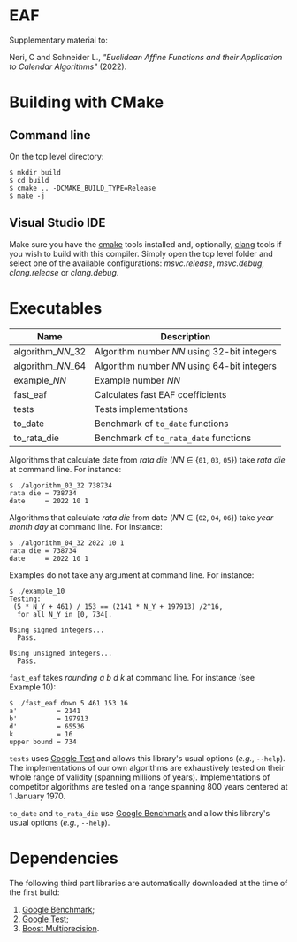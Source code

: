 # EAF

Supplementary material to:

Neri, C and Schneider L., *"Euclidean Affine Functions and their Application
to Calendar Algorithms"* (2022).

# Building with CMake

## Command line

On the top level directory:
```
$ mkdir build
$ cd build
$ cmake .. -DCMAKE_BUILD_TYPE=Release
$ make -j
```

## Visual Studio IDE

Make sure you have the
[cmake](https://learn.microsoft.com/en-us/cpp/build/cmake-projects-in-visual-studio?view=msvc-170)
tools installed and, optionally,
[clang](https://learn.microsoft.com/en-us/cpp/build/clang-support-msbuild?view=msvc-170)
tools if you wish to build with this compiler. Simply open the top level
folder and select one of the available configurations: _msvc.release_,
_msvc.debug_, _clang.release_ or _clang.debug_.

# Executables

| Name                 | Description                                      |
|----------------------|--------------------------------------------------|
|algorithm_<i>NN</i>_32| Algorithm number <i>NN</i> using 32-bit integers |
|algorithm_<i>NN</i>_64| Algorithm number <i>NN</i> using 64-bit integers |
|example_<i>NN</i>     | Example number <i>NN</i>                         |
|fast_eaf              | Calculates fast EAF coefficients                 |
|tests                 | Tests implementations                            |
|to_date               | Benchmark of `to_date` functions                 |
|to_rata_die           | Benchmark of `to_rata_date` functions            |

Algorithms that calculate date from _rata die_ (_NN_ ∈ {`01`, `03`, `05`})
take _rata die_ at command line. For instance:

```
$ ./algorithm_03_32 738734
rata die = 738734
date     = 2022 10 1
```

Algorithms that calculate _rata die_ from date (_NN_ ∈ {`02`, `04`, `06`})
take _year_ _month_ _day_ at command line. For instance:
```
$ ./algorithm_04_32 2022 10 1
rata die = 738734
date     = 2022 10 1
```

Examples do not take any argument at command line. For instance:
```
$ ./example_10
Testing:
 (5 * N_Y + 461) / 153 == (2141 * N_Y + 197913) /2^16,
  for all N_Y in [0, 734[.

Using signed integers...
  Pass.

Using unsigned integers...
  Pass.
```

`fast_eaf` takes _rounding_ _a_ _b_ _d_ _k_ at command line. For instance
(see Example 10):
```
$ ./fast_eaf down 5 461 153 16
a'          = 2141
b'          = 197913
d'          = 65536
k           = 16
upper bound = 734
```

`tests` uses [Google Test](https://github.com/google/googletest) and
allows this library's usual options (_e.g._, `--help`). The implementations of
our own algorithms are exhaustively tested on their whole range of validity
(spanning millions of years). Implementations of competitor algorithms are
tested on a range spanning 800 years centered at 1 January 1970.

`to_date` and `to_rata_die` use
[Google Benchmark](https://github.com/google/benchmark) and allow this
library's usual options (_e.g._, `--help`).

# Dependencies

The following third part libraries are automatically downloaded at the time
of the first build:

1. [Google Benchmark](https://github.com/google/benchmark);
2. [Google Test](https://github.com/google/googletest);
3. [Boost Multiprecision](https://github.com/boostorg/multiprecision).
